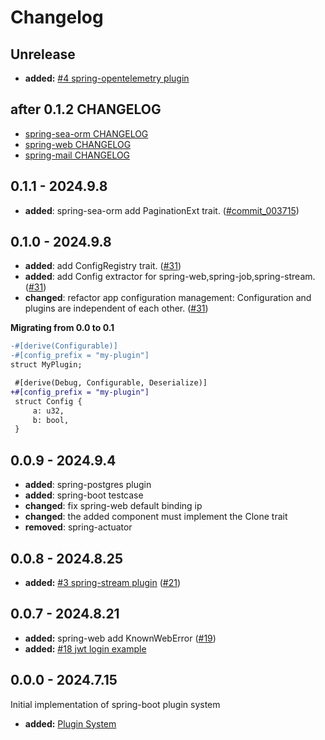 # Changelog

## Unrelease

- **added:** [#4 spring-opentelemetry plugin](https://github.com/spring-rs/spring-rs/issues/4)

## after 0.1.2 CHANGELOG

* [spring-sea-orm CHANGELOG](./spring-sea-orm/CHANGELOG.md)
* [spring-web CHANGELOG](./spring-web/CHANGELOG.md)
* [spring-mail CHANGELOG](./spring-mail/CHANGELOG.md)

## 0.1.1 - 2024.9.8

- **added**: spring-sea-orm add PaginationExt trait. ([#commit_003715])

[#commit_003715]: https://github.com/spring-rs/spring-rs/commit/003715f843c0200d6e46db206f03eed135ff9ddb

## 0.1.0 - 2024.9.8

- **added**: add ConfigRegistry trait. ([#31])
- **added**: add Config extractor for spring-web,spring-job,spring-stream. ([#31])
- **changed**: refactor app configuration management: Configuration and plugins are independent of each other. ([#31])

[#31]: https://github.com/spring-rs/spring-rs/pull/31

**Migrating from 0.0 to 0.1**

```diff
-#[derive(Configurable)]
-#[config_prefix = "my-plugin"]
struct MyPlugin;
```

```diff
 #[derive(Debug, Configurable, Deserialize)]
+#[config_prefix = "my-plugin"]
 struct Config {
     a: u32,
     b: bool,
 }
```

## 0.0.9 - 2024.9.4

- **added**: spring-postgres plugin
- **added**: spring-boot testcase
- **changed**: fix spring-web default binding ip
- **changed**: the added component must implement the Clone trait
- **removed**: spring-actuator

## 0.0.8 - 2024.8.25

- **added:** [#3 spring-stream plugin](https://github.com/spring-rs/spring-rs/issues/3) ([#21])

[#21]: https://github.com/spring-rs/spring-rs/pull/21

## 0.0.7 - 2024.8.21

- **added:** spring-web add KnownWebError ([#19])
- **added:** [#18 jwt login example](https://github.com/spring-rs/spring-rs/issues/18)

[#19]: https://github.com/spring-rs/spring-rs/pull/19

## 0.0.0 - 2024.7.15

Initial implementation of spring-boot plugin system

- **added:** [Plugin System](https://github.com/holmofy/spring-boot/pull/2)
